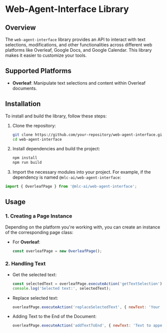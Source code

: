 # Web-Agent-Interface Library

## Overview

The `web-agent-interface` library provides an API to interact with text selections, modifications, and other functionalities across different web platforms like Overleaf, Google Docs, and Google Calendar. This library makes it easier to customize your tools.

## Supported Platforms

- **Overleaf**: Manipulate text selections and content within Overleaf documents.
<!-- - **Google Docs (GDoc)**: Interact with text selections and modifications in Google Docs.
- **Google Calendar (GCal)**: Integrate and manage events on Google Calendar. -->

## Installation

To install and build the library, follow these steps:

1. Clone the repository:
    ```bash
    git clone https://github.com/your-repository/web-agent-interface.git
    cd web-agent-interface
    ```

2. Install dependencies and build the project:
    ```bash
    npm install
    npm run build
    ```

3. Import the necessary modules into your project. For example, if the dependency is named `@mlc-ai/web-agent-interface`:
  ```javascript
  import { OverleafPage } from '@mlc-ai/web-agent-interface';
  ```

## Usage

### 1. Creating a Page Instance

Depending on the platform you're working with, you can create an instance of the corresponding page class:

- For **Overleaf**:
  ```javascript
  const overleafPage = new OverleafPage();
  ```
<!-- 
- For **Google Docs**:
  ```javascript
  const gdocPage = new GoogleDocPage();
  ```

- For **Google Calendar**:
  ```javascript
  const gcalPage = new GCalPage();
  ``` -->

### 2. Handling Text

- Get the selected text:
  ```javascript
  const selectedText = overleafPage.executeAction('getTextSelection');
  console.log('Selected text:', selectedText);
  ```

- Replace selected text:
  ```javascript
  overleafPage.executeAction('replaceSelectedText', { newText: 'Your new text here' });
  ```

- Adding Text to the End of the Document:
  ```javascript
  overleafPage.executeAction('addTextToEnd', { newText: 'Text to append' });
  ```